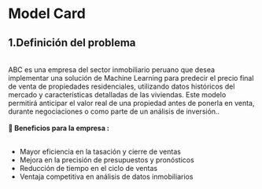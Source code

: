 # Model Card


## 1.Definición del problema
<br>
ABC es una empresa del sector inmobiliario peruano que desea implementar una solución de Machine Learning para predecir el precio final de venta de propiedades residenciales, utilizando datos históricos del mercado y características detalladas de las viviendas. Este modelo permitirá anticipar el valor real de una propiedad antes de ponerla en venta, durante negociaciones o como parte de un análisis de inversión..
<br>
<br>
<b>🎯 Beneficios para la empresa : </b>
<br>
<br>
<ul>
<li>Mayor eficiencia en la tasación y cierre de ventas</li>
<li>Mejora en la precisión de presupuestos y pronósticos</li>
<li>Reducción de tiempo en el ciclo de ventas</li>
<li>Ventaja competitiva en análisis de datos inmobiliarios</li>
</ul>


